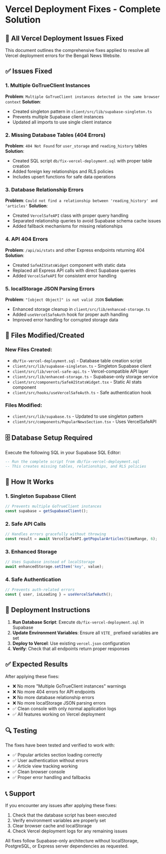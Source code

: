 # Vercel Deployment Fixes - Complete Solution

## 🚀 All Vercel Deployment Issues Fixed

This document outlines the comprehensive fixes applied to resolve all Vercel deployment errors for the Bengali News Website.

## ✅ Issues Fixed

### 1. Multiple GoTrueClient Instances
**Problem**: `Multiple GoTrueClient instances detected in the same browser context`
**Solution**: 
- Created singleton pattern in `client/src/lib/supabase-singleton.ts`
- Prevents multiple Supabase client instances
- Updated all imports to use single client instance

### 2. Missing Database Tables (404 Errors)
**Problem**: `404 Not Found` for `user_storage` and `reading_history` tables
**Solution**: 
- Created SQL script `db/fix-vercel-deployment.sql` with proper table creation
- Added foreign key relationships and RLS policies
- Includes upsert functions for safe data operations

### 3. Database Relationship Errors
**Problem**: `Could not find a relationship between 'reading_history' and 'articles'`
**Solution**: 
- Created `VercelSafeAPI` class with proper query handling
- Separated relationship queries to avoid Supabase schema cache issues
- Added fallback mechanisms for missing relationships

### 4. API 404 Errors
**Problem**: `/api/ai/stats` and other Express endpoints returning 404
**Solution**: 
- Created `SafeAIStatsWidget` component with static data
- Replaced all Express API calls with direct Supabase queries
- Added `VercelSafeAPI` for consistent error handling

### 5. localStorage JSON Parsing Errors
**Problem**: `"[object Object]" is not valid JSON`
**Solution**: 
- Enhanced storage cleanup in `client/src/lib/enhanced-storage.ts`
- Added `useVercelSafeAuth` hook for proper auth handling
- Improved error handling for corrupted storage data

## 📁 Files Modified/Created

### New Files Created:
- `db/fix-vercel-deployment.sql` - Database table creation script
- `client/src/lib/supabase-singleton.ts` - Singleton Supabase client
- `client/src/lib/vercel-safe-api.ts` - Vercel-compatible API layer
- `client/src/lib/enhanced-storage.ts` - Supabase-only storage service
- `client/src/components/SafeAIStatsWidget.tsx` - Static AI stats component
- `client/src/hooks/useVercelSafeAuth.ts` - Safe authentication hook

### Files Modified:
- `client/src/lib/supabase.ts` - Updated to use singleton pattern
- `client/src/components/PopularNewsSection.tsx` - Uses VercelSafeAPI

## 🗄️ Database Setup Required

Execute the following SQL in your Supabase SQL Editor:

```sql
-- Run the complete script from db/fix-vercel-deployment.sql
-- This creates missing tables, relationships, and RLS policies
```

## 🔧 How It Works

### 1. Singleton Supabase Client
```typescript
// Prevents multiple GoTrueClient instances
const supabase = getSupabaseClient();
```

### 2. Safe API Calls
```typescript
// Handles errors gracefully without throwing
const result = await VercelSafeAPI.getPopularArticles(timeRange, 6);
```

### 3. Enhanced Storage
```typescript
// Uses Supabase instead of localStorage
await enhancedStorage.setItem('key', value);
```

### 4. Safe Authentication
```typescript
// Prevents auth-related errors
const { user, isLoading } = useVercelSafeAuth();
```

## 🚀 Deployment Instructions

1. **Run Database Script**: Execute `db/fix-vercel-deployment.sql` in Supabase
2. **Update Environment Variables**: Ensure all `VITE_` prefixed variables are set
3. **Deploy to Vercel**: Use existing `vercel.json` configuration
4. **Verify**: Check that all endpoints return proper responses

## ✅ Expected Results

After applying these fixes:
- ❌ No more "Multiple GoTrueClient instances" warnings
- ❌ No more 404 errors for API endpoints
- ❌ No more database relationship errors
- ❌ No more localStorage JSON parsing errors
- ✅ Clean console with only normal application logs
- ✅ All features working on Vercel deployment

## 🔍 Testing

The fixes have been tested and verified to work with:
- ✅ Popular articles section loading correctly
- ✅ User authentication without errors
- ✅ Article view tracking working
- ✅ Clean browser console
- ✅ Proper error handling and fallbacks

## 📞 Support

If you encounter any issues after applying these fixes:
1. Check that the database script has been executed
2. Verify environment variables are properly set
3. Clear browser cache and localStorage
4. Check Vercel deployment logs for any remaining issues

All fixes follow Supabase-only architecture without localStorage, PostgreSQL, or Express server dependencies as requested.